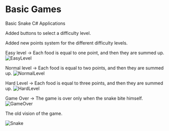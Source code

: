 # Basic Games
 Basic Snake C# Applications
 
 Added buttons to select a difficulty level.
 
 Added new points system for the different difficulty levels.
 
 Easy level -> Each food is equal to one point, and then they are summed up. 
  ![EasyLevel](https://user-images.githubusercontent.com/103044357/189385760-048dcce0-f77a-4fe8-9bc5-416528b1ecc4.png)

Normal level -> Each food is equal to two points, and then they are summed up.
 ![NormalLevel](https://user-images.githubusercontent.com/103044357/189385862-8fd9f1b5-70a1-4906-9baf-5b7d2197a92f.png)
 
 Hard Level -> Each food is equal to three points, and then they are summed up.
 ![HardLevel](https://user-images.githubusercontent.com/103044357/189385859-05d7cd66-7f08-418f-97bb-31d87ed7a2d4.png)
 
 Game Over -> The game is over only when the snake bite himself. 
 ![GameOver](https://user-images.githubusercontent.com/103044357/189385856-a6625e06-9863-4e53-8ac2-aff660768a47.png)

The old vision of the game.

![Snake](https://user-images.githubusercontent.com/103044357/188939159-c943f617-85d1-42fe-b24b-f4599557e585.png)

